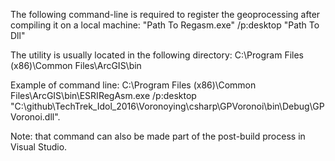 The following command-line is required to register the geoprocessing after compiling it on a local machine:
"Path To Regasm.exe" /p:desktop "Path To Dll"

The utility is usually located in the following directory:
C:\Program Files (x86)\Common Files\ArcGIS\bin

Example of command line:
C:\Program Files (x86)\Common Files\ArcGIS\bin\ESRIRegAsm.exe /p:desktop "C:\github\TechTrek_Idol_2016\Voronoying\csharp\GPVoronoi\bin\Debug\GPVoronoi.dll".

Note: that command can also be made part of the post-build process in Visual Studio.